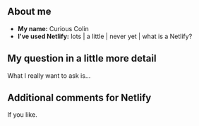 ## About me

- **My name:** Curious Colin
- **I've used Netlify:** lots | a little | never yet | what is a Netlify?


## My question in a little more detail

What I really want to ask is...


## Additional comments for Netlify

If you like.
